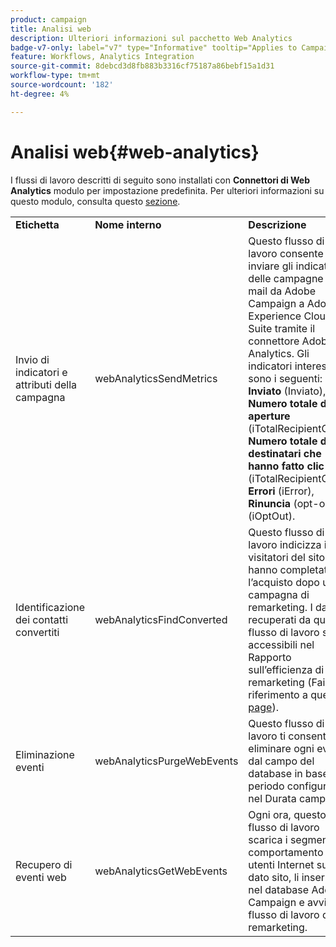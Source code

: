 ```yaml
---
product: campaign
title: Analisi web
description: Ulteriori informazioni sul pacchetto Web Analytics
badge-v7-only: label="v7" type="Informative" tooltip="Applies to Campaign Classic v7 only"
feature: Workflows, Analytics Integration
source-git-commit: 8debcd3d8fb883b3316cf75187a86bebf15a1d31
workflow-type: tm+mt
source-wordcount: '182'
ht-degree: 4%

---
```



# Analisi web{#web-analytics}



I flussi di lavoro descritti di seguito sono installati con **Connettori di Web Analytics** modulo per impostazione predefinita. Per ulteriori informazioni su questo modulo, consulta questo [sezione](../../platform/using/adobe-analytics-connector.md).

<table> 
 <tbody> 
  <tr> 
   <td> <strong>Etichetta</strong><br /> </td> 
   <td> <strong>Nome interno</strong><br /> </td> 
   <td> <strong>Descrizione</strong><br /> </td> 
  </tr> 
  <tr> 
   <td> <span class="uicontrol">Invio di indicatori e attributi della campagna</span> <br /> </td> 
   <td> <span class="uicontrol">webAnalyticsSendMetrics</span> <br /> </td> 
   <td> Questo flusso di lavoro consente di inviare gli indicatori delle campagne e-mail da Adobe Campaign a Adobe Experience Cloud Suite tramite il connettore Adobe® Analytics. Gli indicatori interessati sono i seguenti: <strong>Inviato</strong> (Inviato), <strong>Numero totale di aperture</strong> (iTotalRecipientOpen), <strong>Numero totale di destinatari che hanno fatto clic su</strong> (iTotalRecipientClick), <strong>Errori</strong> (iError), <strong>Rinuncia</strong> (opt-out) (iOptOut).<br /> </td> 
  </tr> 
  <tr> 
   <td> <span class="uicontrol">Identificazione dei contatti convertiti</span> <br /> </td> 
   <td> <span class="uicontrol">webAnalyticsFindConverted</span> <br /> </td> 
   <td> Questo flusso di lavoro indicizza i visitatori del sito che hanno completato l’acquisto dopo una campagna di remarketing. I dati recuperati da questo flusso di lavoro sono accessibili nel <span class="uicontrol">Rapporto sull’efficienza di remarketing</span> (Fai riferimento a questo <a href="../../platform/using/adobe-analytics-connector.md#creating-a-re-marketing-campaign"> page</a>). <br /> </td> 
  </tr> 
  <tr> 
   <td> <span class="uicontrol">Eliminazione eventi</span> <br /> </td> 
   <td> <span class="uicontrol">webAnalyticsPurgeWebEvents</span> <br /> </td> 
   <td> Questo flusso di lavoro ti consente di eliminare ogni evento dal campo del database in base al periodo configurato nel <span class="uicontrol">Durata</span> campo . <br /> </td> 
  </tr> 
  <tr> 
   <td> <span class="uicontrol">Recupero di eventi web</span> <br /> </td> 
   <td> <span class="uicontrol">webAnalyticsGetWebEvents</span> <br /> </td> 
   <td> Ogni ora, questo flusso di lavoro scarica i segmenti sul comportamento degli utenti Internet su un dato sito, li inserisce nel database Adobe Campaign e avvia il flusso di lavoro di remarketing. <br /> </td> 
  </tr> 
 </tbody> 
</table>

